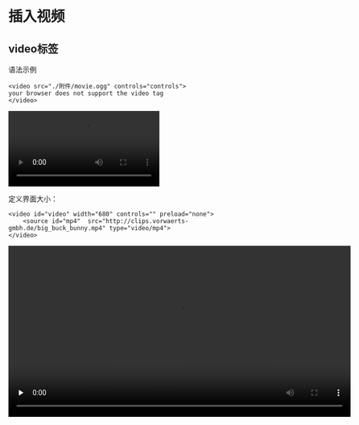 
# 插入视频
## video标签
语法示例
```
<video src="./附件/movie.ogg" controls="controls">
your browser does not support the video tag
</video>
```
<video src="Others/HTML高级语法/附件/movie.ogg" controls="controls">
your browser does not support the video tag
</video>

定义界面大小：
```
<video id="video" width="680" controls="" preload="none">
    <source id="mp4"  src="http://clips.vorwaerts-gmbh.de/big_buck_bunny.mp4" type="video/mp4">
</video>
```
<video id="video" width="680" controls="" preload="none">
    <source id="mp4"  src="http://clips.vorwaerts-gmbh.de/big_buck_bunny.mp4" type="video/mp4">
</video>
